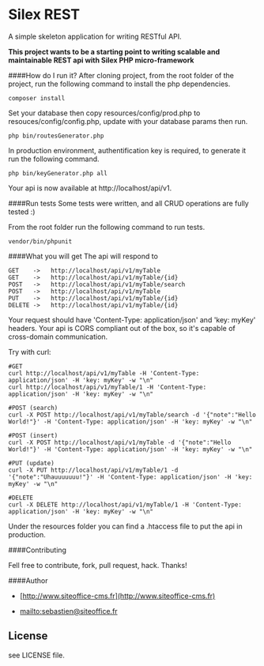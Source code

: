# Silex REST
A simple skeleton application for writing RESTful API.

**This project wants to be a starting point to writing scalable and maintainable REST api with Silex PHP micro-framework**

####How do I run it?
After cloning project, from the root folder of the project, run the following command to install the php dependencies.

    
    composer install 
    

Set your database then copy resources/config/prod.php to resouces/config/config.php, update with your database params then run.

   	
    php bin/routesGenerator.php 
   

In production environment, authentification key is required, to generate it run the following command. 

   	
    php bin/keyGenerator.php all
   

Your api is now available at http://localhost/api/v1.

####Run tests
Some tests were written, and all CRUD operations are fully tested :)

From the root folder run the following command to run tests.
    
    vendor/bin/phpunit 


####What you will get
The api will respond to

	GET    ->   http://localhost/api/v1/myTable
	GET    ->   http://localhost/api/v1/myTable/{id}
	POST   ->   http://localhost/api/v1/myTable/search
	POST   ->   http://localhost/api/v1/myTable
	PUT    ->   http://localhost/api/v1/myTable/{id}
	DELETE ->   http://localhost/api/v1/myTable/{id}

Your request should have 'Content-Type: application/json' and 'key: myKey' headers.
Your api is CORS compliant out of the box, so it's capable of cross-domain communication.

Try with curl:
	
	#GET
	curl http://localhost/api/v1/myTable -H 'Content-Type: application/json' -H 'key: myKey' -w "\n"
	curl http://localhost/api/v1/myTable/1 -H 'Content-Type: application/json' -H 'key: myKey' -w "\n"

	#POST (search)
	curl -X POST http://localhost/api/v1/myTable/search -d '{"note":"Hello World!"}' -H 'Content-Type: application/json' -H 'key: myKey' -w "\n"

	#POST (insert)
	curl -X POST http://localhost/api/v1/myTable -d '{"note":"Hello World!"}' -H 'Content-Type: application/json' -H 'key: myKey' -w "\n"

	#PUT (update)
	curl -X PUT http://localhost/api/v1/myTable/1 -d '{"note":"Uhauuuuuuu!"}' -H 'Content-Type: application/json' -H 'key: myKey' -w "\n"

	#DELETE
	curl -X DELETE http://localhost/api/v1/myTable/1 -H 'Content-Type: application/json' -H 'key: myKey' -w "\n"

Under the resources folder you can find a .htaccess file to put the api in production.

####Contributing

Fell free to contribute, fork, pull request, hack. Thanks!

####Author

+	[http://www.siteoffice-cms.fr](http://www.siteoffice-cms.fr)

+	<mailto:sebastien@siteoffice.fr>

## License

see LICENSE file.






